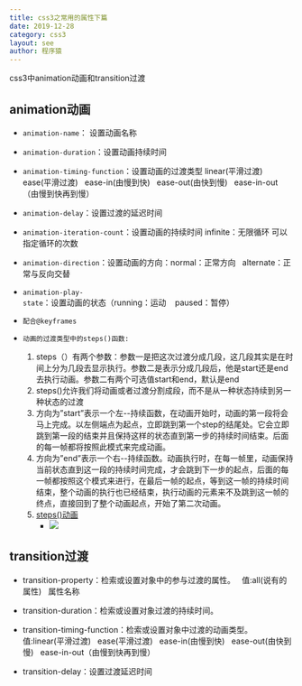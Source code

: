 ```yaml
---
title: css3之常用的属性下篇
date: 2019-12-28
category: css3
layout: see
author: 程序猿
---
```

css3中animation动画和transition过渡

## animation动画

- `animation-name`： 设置动画名称

- `animation-duration`：设置动画持续时间

- `animation-timing-function`：设置动画的过渡类型 linear(平滑过渡)   ease(平滑过渡)   ease-in(由慢到快)   ease-out(由快到慢)   ease-in-out（由慢到快再到慢）

- `animation-delay`：设置过渡的延迟时间

- `animation-iteration-count`：设置动画的持续时间 infinite：无限循环   可以指定循环的次数

- `animation-direction`：设置动画的方向：normal：正常方向   alternate：正常与反向交替

- `animation-play-state`：设置动画的状态（running：运动    paused：暂停）

- `配合@keyframes`

- `动画的过渡类型中的steps()函数:`
    1. steps（）有两个参数：参数一是把这次过渡分成几段，这几段其实是在时间上分为几段去显示执行。参数二是表示分成几段后，他是start还是end去执行动画。参数二有两个可选值start和end，默认是end
    2. steps()允许我们将动画或者过渡分割成段，而不是从一种状态持续到另一种状态的过渡
    3. 方向为”start”表示一个左--持续函数，在动画开始时，动画的第一段将会马上完成。以左侧端点为起点，立即跳到第一个step的结尾处。它会立即跳到第一段的结束并且保持这样的状态直到第一步的持续时间结束。后面的每一帧都将按照此模式来完成动画。
    4. 方向为”end”表示一个右--持续函数。动画执行时，在每一帧里，动画保持当前状态直到这一段的持续时间完成，才会跳到下一步的起点，后面的每一帧都按照这个模式来进行，在最后一帧的起点，等到这一帧的持续时间结束，整个动画的执行也已经结束，执行动画的元素来不及跳到这一帧的终点，直接回到了整个动画起点，开始了第二次动画。
    5. <a href="https://designmodo.com/demo/stepscss/car.html" class="xia">steps()动画 </a>
        * <img src="/public/images/css3_attr2.gif" class="img_cen">

## transition过渡

- transition-property：检索或设置对象中的参与过渡的属性。   值:all(说有的属性)   属性名称

- transition-duration：检索或设置对象过渡的持续时间。

- transition-timing-function：检索或设置对象中过渡的动画类型。值:linear(平滑过渡)   ease(平滑过渡)   ease-in(由慢到快)   ease-out(由快到慢)   ease-in-out（由慢到快再到慢）

- transition-delay：设置过渡延迟时间
